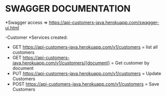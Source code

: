 # SWAGGER DOCUMENTATION
*Swagger access => https://api-customers-java.herokuapp.com/swagger-ui.html

-Customer
*Services created:
- GET https://api-customers-java.herokuapp.com/v1/customers = list all customers
- GET https://api-customers-java.herokuapp.com/v1/customers/{document} = Get customer by document
- PUT https://api-customers-java.herokuapp.com/v1/customers = Update Customers
- POST https://api-customers-java.herokuapp.com/v1/customers = Save Customers
